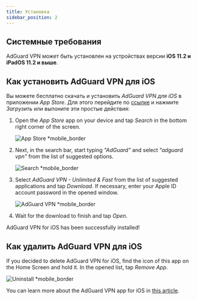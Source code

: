 ```yaml
---
title: Установка
sidebar_position: 2
---
```


## Системные требования

AdGuard VPN может быть установлен на устройствах версии **iOS 11.2 и iPadOS 11.2 и выше**.

## Как установить AdGuard VPN для iOS

Вы можете бесплатно скачать и установить *AdGuard VPN для iOS* в приложении *App Store*. Для этого перейдите по [ссылке](https://agrd.io/ios_vpn) и нажмите *Загрузить* или выпоните эти простые действия:

1. Open the *App Store* app on your device and tap *Search* in the bottom right corner of the screen.

    ![App Store *mobile_border](https://cdn.adguardvpn.com/content/kb/vpn/ios/app-store-en.png)

1. Next, in the search bar, start typing *"AdGuard"* and select *"adguard vpn"* from the list of suggested options.

    ![Search *mobile_border](https://cdn.adguardvpn.com/content/kb/vpn/ios/search-en.png)

1. Select *AdGuard VPN - Unlimited & Fast* from the list of suggested applications and tap *Download*. If necessary, enter your Apple ID account password in the opened window.

    ![AdGuard VPN *mobile_border](https://cdn.adguardvpn.com/content/kb/vpn/ios/adguard-vpn-en.png)

1. Wait for the download to finish and tap *Open*.

AdGuard VPN for iOS has been successfully installed!

## Как удалить AdGuard VPN для iOS

If you decided to delete AdGuard VPN for iOS, find the icon of this app on the Home Screen and hold it. In the opened list, tap *Remove App*.

![Uninstall *mobile_border](https://cdn.adguardvpn.com/public/Adguard/kb/vpn-install/deinstall-en.png)

You can learn more about the AdGuard VPN app for iOS in [this article](overview.md).
